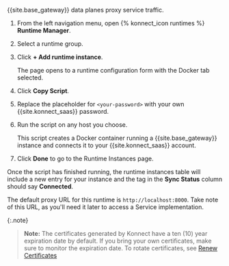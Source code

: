 <!-- Used in Konnect getting started guides -->

{{site.base_gateway}} data planes proxy service traffic.

1. From the left navigation menu, open {% konnect_icon runtimes %} **Runtime Manager**.

1. Select a runtime group.

1. Click **+ Add runtime instance**.

     The page opens to a runtime configuration form with the Docker tab
     selected.

1. Click **Copy Script**.

1. Replace the placeholder for `<your-password>` with your own
{{site.konnect_saas}} password.

1. Run the script on any host you choose.

    This script creates a Docker container running a
    {{site.base_gateway}} instance and connects it to your
    {{site.konnect_saas}} account.

1. Click **Done** to go to the Runtime Instances page.

Once the script has finished running, the runtime instances table will include
a new entry for your instance and the tag in the **Sync Status** column should
say **Connected**.

The default proxy URL for this runtime is `http://localhost:8000`. Take
note of this URL, as you'll need it later to access a Service
implementation.

{:.note}

> **Note:** The certificates generated by Konnect have a ten (10) year expiration
date by default. If you bring your own certificates, make sure to monitor the
expiration date. To rotate certificates, see
[Renew Certificates](/konnect/runtime-manager/runtime-instances/renew-certificates)
